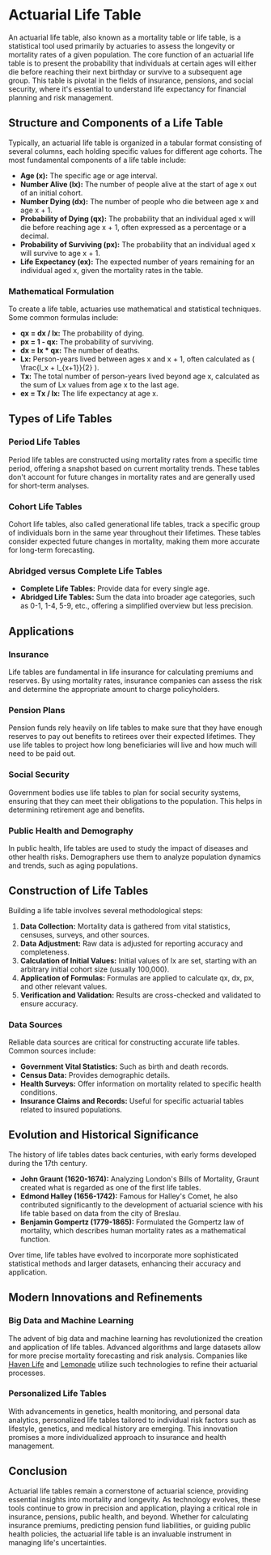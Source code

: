 # Actuarial Life Table

An actuarial life table, also known as a mortality table or life table, is a statistical tool used primarily by actuaries to assess the longevity or mortality rates of a given population. The core function of an actuarial life table is to present the probability that individuals at certain ages will either die before reaching their next birthday or survive to a subsequent age group. This table is pivotal in the fields of insurance, pensions, and social security, where it's essential to understand life expectancy for financial planning and risk management.

## Structure and Components of a Life Table

Typically, an actuarial life table is organized in a tabular format consisting of several columns, each holding specific values for different age cohorts. The most fundamental components of a life table include:

- **Age (x):** The specific age or age interval. 
- **Number Alive (lx):** The number of people alive at the start of age x out of an initial cohort.
- **Number Dying (dx):** The number of people who die between age x and age x + 1.
- **Probability of Dying (qx):** The probability that an individual aged x will die before reaching age x + 1, often expressed as a percentage or a decimal.
- **Probability of Surviving (px):** The probability that an individual aged x will survive to age x + 1.
- **Life Expectancy (ex):** The expected number of years remaining for an individual aged x, given the mortality rates in the table.

### Mathematical Formulation

To create a life table, actuaries use mathematical and statistical techniques. Some common formulas include:

- **qx = dx / lx:** The probability of dying.
- **px = 1 - qx:** The probability of surviving.
- **dx = lx * qx:** The number of deaths.
- **Lx:** Person-years lived between ages x and x + 1, often calculated as \( \frac{l_x + l_{x+1}}{2} \).
- **Tx:** The total number of person-years lived beyond age x, calculated as the sum of Lx values from age x to the last age.
- **ex = Tx / lx:** The life expectancy at age x.

## Types of Life Tables

### Period Life Tables

Period life tables are constructed using mortality rates from a specific time period, offering a snapshot based on current mortality trends. These tables don't account for future changes in mortality rates and are generally used for short-term analyses.

### Cohort Life Tables

Cohort life tables, also called generational life tables, track a specific group of individuals born in the same year throughout their lifetimes. These tables consider expected future changes in mortality, making them more accurate for long-term forecasting.

### Abridged versus Complete Life Tables

- **Complete Life Tables:** Provide data for every single age.
- **Abridged Life Tables:** Sum the data into broader age categories, such as 0-1, 1-4, 5-9, etc., offering a simplified overview but less precision.

## Applications

### Insurance

Life tables are fundamental in life insurance for calculating premiums and reserves. By using mortality rates, insurance companies can assess the risk and determine the appropriate amount to charge policyholders.

### Pension Plans

Pension funds rely heavily on life tables to make sure that they have enough reserves to pay out benefits to retirees over their expected lifetimes. They use life tables to project how long beneficiaries will live and how much will need to be paid out.

### Social Security

Government bodies use life tables to plan for social security systems, ensuring that they can meet their obligations to the population. This helps in determining retirement age and benefits.

### Public Health and Demography

In public health, life tables are used to study the impact of diseases and other health risks. Demographers use them to analyze population dynamics and trends, such as aging populations.

## Construction of Life Tables

Building a life table involves several methodological steps:

1. **Data Collection:** Mortality data is gathered from vital statistics, censuses, surveys, and other sources.
2. **Data Adjustment:** Raw data is adjusted for reporting accuracy and completeness.
3. **Calculation of Initial Values:** Initial values of lx are set, starting with an arbitrary initial cohort size (usually 100,000).
4. **Application of Formulas:** Formulas are applied to calculate qx, dx, px, and other relevant values.
5. **Verification and Validation:** Results are cross-checked and validated to ensure accuracy.

### Data Sources

Reliable data sources are critical for constructing accurate life tables. Common sources include:

- **Government Vital Statistics:** Such as birth and death records.
- **Census Data:** Provides demographic details.
- **Health Surveys:** Offer information on mortality related to specific health conditions.
- **Insurance Claims and Records:** Useful for specific actuarial tables related to insured populations.

## Evolution and Historical Significance

The history of life tables dates back centuries, with early forms developed during the 17th century. 

- **John Graunt (1620-1674):** Analyzing London's Bills of Mortality, Graunt created what is regarded as one of the first life tables.
- **Edmond Halley (1656-1742):** Famous for Halley's Comet, he also contributed significantly to the development of actuarial science with his life table based on data from the city of Breslau.
- **Benjamin Gompertz (1779-1865):** Formulated the Gompertz law of mortality, which describes human mortality rates as a mathematical function.

Over time, life tables have evolved to incorporate more sophisticated statistical methods and larger datasets, enhancing their accuracy and application.

## Modern Innovations and Refinements

### Big Data and Machine Learning

The advent of big data and machine learning has revolutionized the creation and application of life tables. Advanced algorithms and large datasets allow for more precise mortality forecasting and risk analysis. Companies like [Haven Life](https://www.havenlife.com) and [Lemonade](https://www.lemonade.com) utilize such technologies to refine their actuarial processes.

### Personalized Life Tables

With advancements in genetics, health monitoring, and personal data analytics, personalized life tables tailored to individual risk factors such as lifestyle, genetics, and medical history are emerging. This innovation promises a more individualized approach to insurance and health management.

## Conclusion

Actuarial life tables remain a cornerstone of actuarial science, providing essential insights into mortality and longevity. As technology evolves, these tools continue to grow in precision and application, playing a critical role in insurance, pensions, public health, and beyond. Whether for calculating insurance premiums, predicting pension fund liabilities, or guiding public health policies, the actuarial life table is an invaluable instrument in managing life's uncertainties.